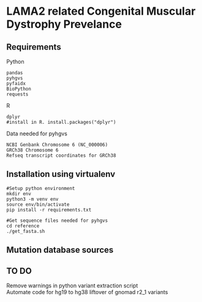# LAMA2 related Congenital Muscular Dystrophy Prevelance


## Requirements
Python
```
pandas
pyhgvs
pyfaidx
BioPython
requests
```
R
```
dplyr
#install in R. install.packages("dplyr")
```

Data needed for pyhgvs
```
NCBI Genbank Chromosome 6 (NC_000006) 
GRCh38 Chromosome 6
Refseq transcript coordinates for GRCh38
```

## Installation using virtualenv
```
#Setup python environment
mkdir env
python3 -m venv env
source env/bin/activate
pip install -r requirements.txt

#Get sequence files needed for pyhgvs
cd reference
./get_fasta.sh

```

## Mutation database sources


## TO DO
Remove warnings in python variant extraction script  
Automate code for hg19 to hg38 liftover of gnomad r2_1 variants

